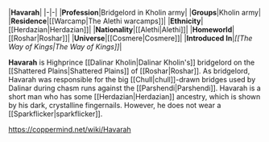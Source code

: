 |**Havarah**|
|-|-|
|**Profession**|Bridgelord in Kholin army|
|**Groups**|Kholin army|
|**Residence**|[[Warcamp\|The Alethi warcamps]]|
|**Ethnicity**|[[Herdazian\|Herdazian]]|
|**Nationality**|[[Alethi\|Alethi]]|
|**Homeworld**|[[Roshar\|Roshar]]|
|**Universe**|[[Cosmere\|Cosmere]]|
|**Introduced In**|*[[The Way of Kings\|The Way of Kings]]*|

**Havarah** is Highprince [[Dalinar Kholin\|Dalinar Kholin's]] bridgelord on the [[Shattered Plains\|Shattered Plains]] of [[Roshar\|Roshar]].
As bridgelord, Havarah was responsible for the big [[Chull\|chull]]-drawn bridges used by Dalinar during chasm runs against the [[Parshendi\|Parshendi]].
Havarah is a short man who has some [[Herdazian\|Herdazian]] ancestry, which is shown by his dark, crystalline fingernails. However, he does not wear a [[Sparkflicker\|sparkflicker]].



https://coppermind.net/wiki/Havarah